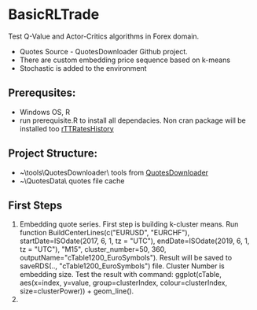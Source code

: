 # BasicRLTrade
Test Q-Value and Actor-Critics algorithms in Forex domain.  
- Quotes Source - QuotesDownloader Github project.
- There are custom embedding price sequence based on k-means
- Stochastic is added to the environment

## Prerequsites:
- Windows OS, R
- run prerequisite.R to install all dependacies. Non cran package will be installed too [rTTRatesHistory](https://github.com/SoftFx/TTWebClient-R)


## Project Structure:
- ~\tools\QuotesDownloader\ tools from [QuotesDownloader](https://github.com/SoftFx/QuotesDownloader/releases)
- ~\QuotesData\ quotes file cache


## First Steps
1. Embedding quote series. First step is building k-cluster means. Run function BuildCenterLines(c("EURUSD", "EURCHF"), startDate=ISOdate(2017, 6, 1, tz = "UTC"), endDate=ISOdate(2019, 6, 1, tz = "UTC"), "M15", cluster_number=50, 360, outputName="cTable1200_EuroSymbols"). Result will be saved to saveRDS(.., "cTable1200_EuroSymbols") file. 
Cluster Number is embedding size.
Test the result with command: ggplot(cTable, aes(x=index, y=value, group=clusterIndex, colour=clusterIndex, size=clusterPower)) + geom_line().
2. 

